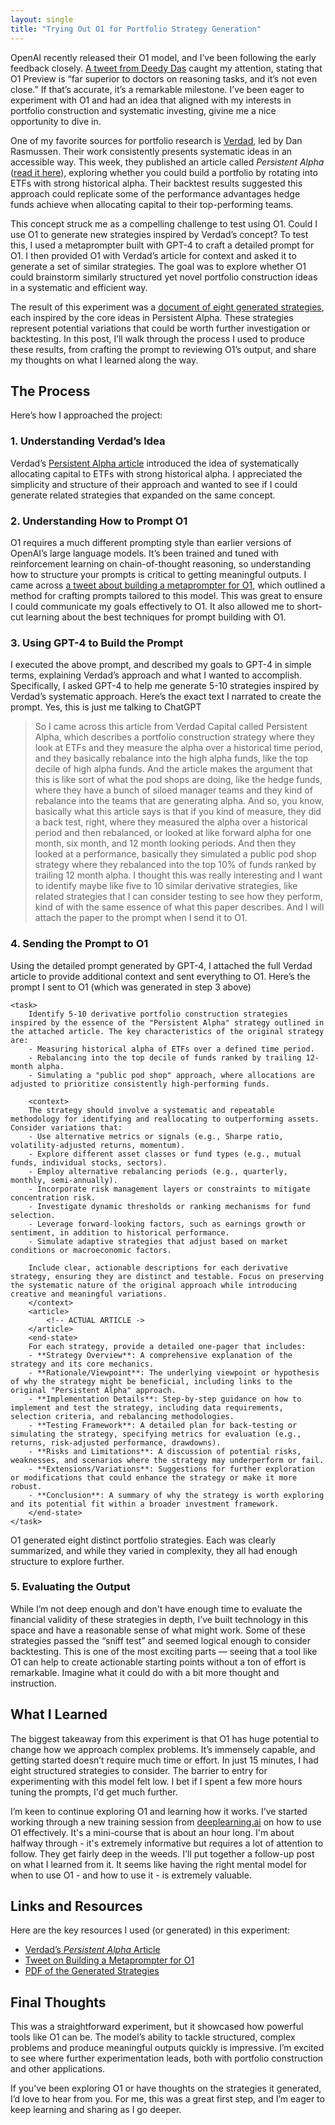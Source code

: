 ```yaml
---
layout: single
title: "Trying Out O1 for Portfolio Strategy Generation"
---
```


OpenAI recently released their O1 model, and I’ve been following the early feedback closely. [A tweet from Deedy Das](https://x.com/deedydas/status/1869049071346102729) caught my attention, stating that O1 Preview is “far superior to doctors on reasoning tasks, and it’s not even close.” If that’s accurate, it’s a remarkable milestone. I’ve been eager to experiment with O1 and had an idea that aligned with my interests in portfolio construction and systematic investing, givine me a nice opportunity to dive in.

One of my favorite sources for portfolio research is [Verdad](https://verdadcap.com/), led by Dan Rasmussen. Their work consistently presents systematic ideas in an accessible way. This week, they published an article called *Persistent Alpha* ([read it here](https://us13.campaign-archive.com/?u=6dc62f307511d466ff78a94fe&id=fdcea4b391)), exploring whether you could build a portfolio by rotating into ETFs with strong historical alpha. Their backtest results suggested this approach could replicate some of the performance advantages hedge funds achieve when allocating capital to their top-performing teams. 

This concept struck me as a compelling challenge to test using O1. Could I use O1 to generate new strategies inspired by Verdad’s concept? To test this, I used a metaprompter built with GPT-4 to craft a detailed prompt for O1. I then provided O1 with Verdad’s article for context and asked it to generate a set of similar strategies. The goal was to explore whether O1 could brainstorm similarly structured yet novel portfolio construction ideas in a systematic and efficient way.

The result of this experiment was a [document of eight generated strategies](/docs/assets/pdfs/portfolio_construction_strategies.pdf), each inspired by the core ideas in Persistent Alpha. These strategies represent potential variations that could be worth further investigation or backtesting. In this post, I’ll walk through the process I used to produce these results, from crafting the prompt to reviewing O1’s output, and share my thoughts on what I learned along the way.

## The Process

Here’s how I approached the project:

### 1. Understanding Verdad’s Idea

Verdad’s [Persistent Alpha article](https://us13.campaign-archive.com/?u=6dc62f307511d466ff78a94fe&id=fdcea4b391) introduced the idea of systematically allocating capital to ETFs with strong historical alpha. I appreciated the simplicity and structure of their approach and wanted to see if I could generate related strategies that expanded on the same concept.

### 2. Understanding How to Prompt O1

O1 requires a much different prompting style than earlier versions of OpenAI’s large language models. It’s been trained and tuned with reinforcement learning on chain-of-thought reasoning, so understanding how to structure your prompts is critical to getting meaningful outputs. I came across [a tweet about building a metaprompter for O1](https://x.com/mattshumer_/status/1866159172657786980), which outlined a method for crafting prompts tailored to this model. This was great to ensure I could communicate my goals effectively to O1. It also allowed me to short-cut learning about the best techniques for prompt building with O1.

### 3. Using GPT-4 to Build the Prompt

I executed the above prompt, and described my goals to GPT-4 in simple terms, explaining Verdad’s approach and what I wanted to accomplish. Specifically, I asked GPT-4 to help me generate 5-10 strategies inspired by Verdad’s systematic approach. Here’s the exact text I narrated to create the prompt. Yes, this is just me talking to ChatGPT

> So I came across this article from Verdad Capital called Persistent Alpha, which describes a portfolio construction strategy where they look at ETFs and they measure the alpha over a historical time period, and they basically rebalance into the high alpha funds, like the top decile of high alpha funds. And the article makes the argument that this is like sort of what the pod shops are doing, like the hedge funds, where they have a bunch of siloed manager teams and they kind of rebalance into the teams that are generating alpha. And so, you know, basically what this article says is that if you kind of measure, they did a back test, right, where they measured the alpha over a historical period and then rebalanced, or looked at like forward alpha for one month, six month, and 12 month looking periods. And then they looked at a performance, basically they simulated a public pod shop strategy where they rebalanced into the top 10% of funds ranked by trailing 12 month alpha. I thought this was really interesting and I want to identify maybe like five to 10 similar derivative strategies, like related strategies that I can consider testing to see how they perform, kind of with the same essence of what this paper describes. And I will attach the paper to the prompt when I send it to O1.

### 4. Sending the Prompt to O1

Using the detailed prompt generated by GPT-4, I attached the full Verdad article to provide additional context and sent everything to O1. Here’s the prompt I sent to O1 (which was generated in step 3 above)

```
<task>
    Identify 5-10 derivative portfolio construction strategies inspired by the essence of the "Persistent Alpha" strategy outlined in the attached article. The key characteristics of the original strategy are:
    - Measuring historical alpha of ETFs over a defined time period.
    - Rebalancing into the top decile of funds ranked by trailing 12-month alpha.
    - Simulating a "public pod shop" approach, where allocations are adjusted to prioritize consistently high-performing funds.

    <context>
    The strategy should involve a systematic and repeatable methodology for identifying and reallocating to outperforming assets. Consider variations that:
    - Use alternative metrics or signals (e.g., Sharpe ratio, volatility-adjusted returns, momentum).
    - Explore different asset classes or fund types (e.g., mutual funds, individual stocks, sectors).
    - Employ alternative rebalancing periods (e.g., quarterly, monthly, semi-annually).
    - Incorporate risk management layers or constraints to mitigate concentration risk.
    - Investigate dynamic thresholds or ranking mechanisms for fund selection.
    - Leverage forward-looking factors, such as earnings growth or sentiment, in addition to historical performance.
    - Simulate adaptive strategies that adjust based on market conditions or macroeconomic factors.

    Include clear, actionable descriptions for each derivative strategy, ensuring they are distinct and testable. Focus on preserving the systematic nature of the original approach while introducing creative and meaningful variations.
    </context>
	<article>
		<!-- ACTUAL ARTICLE ->
	</article>
    <end-state>
    For each strategy, provide a detailed one-pager that includes:
    - **Strategy Overview**: A comprehensive explanation of the strategy and its core mechanics.
    - **Rationale/Viewpoint**: The underlying viewpoint or hypothesis of why the strategy might be beneficial, including links to the original "Persistent Alpha" approach.
    - **Implementation Details**: Step-by-step guidance on how to implement and test the strategy, including data requirements, selection criteria, and rebalancing methodologies.
    - **Testing Framework**: A detailed plan for back-testing or simulating the strategy, specifying metrics for evaluation (e.g., returns, risk-adjusted performance, drawdowns).
    - **Risks and Limitations**: A discussion of potential risks, weaknesses, and scenarios where the strategy may underperform or fail.
    - **Extensions/Variations**: Suggestions for further exploration or modifications that could enhance the strategy or make it more robust.
    - **Conclusion**: A summary of why the strategy is worth exploring and its potential fit within a broader investment framework.
    </end-state>
</task>
```

O1 generated eight distinct portfolio strategies. Each was clearly summarized, and while they varied in complexity, they all had enough structure to explore further.

### 5. Evaluating the Output

While I’m not deep enough and don't have enough time to evaluate the financial validity of these strategies in depth, I’ve built technology in this space and have a reasonable sense of what might work. Some of these strategies passed the “sniff test” and seemed logical enough to consider backtesting. This is one of the most exciting parts — seeing that a tool like O1 can help to create actionable starting points without a ton of effort is remarkable. Imagine what it could do with a bit more thought and instruction.

## What I Learned

The biggest takeaway from this experiment is that O1 has huge potential to change how we approach complex problems. It’s immensely capable, and getting started doesn’t require much time or effort. In just 15 minutes, I had eight structured strategies to consider. The barrier to entry for experimenting with this model felt low. I bet if I spent a few more hours tuning the prompts, I'd get much further.

I’m keen to continue exploring O1 and learning how it works. I’ve started working through a new training session from [deeplearning.ai](https://www.deeplearning.ai/short-courses/reasoning-with-o1/) on how to use O1 effectively. It's a mini-course that is about an hour long. I'm about halfway through - it's extremely informative but requires a lot of attention to follow. They get fairly deep in the weeds. I'll put together a follow-up post on what I learned from it. It seems like having the right mental model for when to use O1 - and how to use it - is extremely valuable.

## Links and Resources

Here are the key resources I used (or generated) in this experiment:  

- [Verdad’s *Persistent Alpha* Article](https://us13.campaign-archive.com/?u=6dc62f307511d466ff78a94fe&id=fdcea4b391)  
- [Tweet on Building a Metaprompter for O1](https://x.com/mattshumer_/status/1866159172657786980)  
- [PDF of the Generated Strategies](/docs/assets/pdfs/portfolio_construction_strategies.pdf)

## Final Thoughts

This was a straightforward experiment, but it showcased how powerful tools like O1 can be. The model’s ability to tackle structured, complex problems and produce meaningful outputs quickly is impressive. I’m excited to see where further experimentation leads, both with portfolio construction and other applications.  

If you’ve been exploring O1 or have thoughts on the strategies it generated, I’d love to hear from you. For me, this was a great first step, and I’m eager to keep learning and sharing as I go deeper.